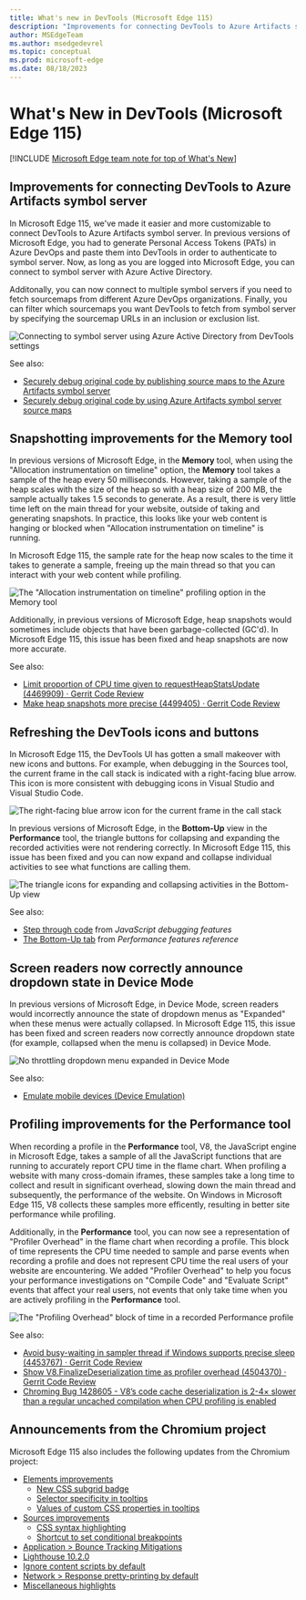 ```yaml
---
title: What's new in DevTools (Microsoft Edge 115)
description: "Improvements for connecting DevTools to Azure Artifacts symbol server. Snapshotting improvements for the Memory tool. Refreshing the DevTools icons and buttons. And more."
author: MSEdgeTeam
ms.author: msedgedevrel
ms.topic: conceptual
ms.prod: microsoft-edge
ms.date: 08/18/2023
---
```

# What's New in DevTools (Microsoft Edge 115)

[!INCLUDE [Microsoft Edge team note for top of What's New](../../includes/edge-whats-new-note.md)]


<!-- ====================================================================== -->
## Improvements for connecting DevTools to Azure Artifacts symbol server

<!-- Subtitle: You can now use Azure Active Directory for authentication instead of Personal Access Tokens (PATs). You can connect to multiple symbol servers and filter which sourcemaps you want DevTools to fetch. -->

<!-- Reviewer: Rob Paveza-->

In Microsoft Edge 115, we've made it easier and more customizable to connect DevTools to Azure Artifacts symbol server.  In previous versions of Microsoft Edge, you had to generate Personal Access Tokens (PATs) in Azure DevOps and paste them into DevTools in order to authenticate to symbol server. Now, as long as you are logged into Microsoft Edge, you can connect to symbol server with Azure Active Directory.

Additonally, you can now connect to multiple symbol servers if you need to fetch sourcemaps from different Azure DevOps organizations. Finally, you can filter which sourcemaps you want DevTools to fetch from symbol server by specifying the sourcemap URLs in an inclusion or exclusion list.

![Connecting to symbol server using Azure Active Directory from DevTools settings](./devtools-115-images/aad-symbol-server.png)
<!-- todo: steps to re-create screenshot -->
<!--
1. Launch Edge, ensure that you are logged in to the browser
1. Open DevTools > Settings > Symbol Server
1. Under **Authorizaiton mode:**, select the dropdown and select Azure Active Directory
1. Load the Azure DevOps organizations
1. Take a screenshot
1. Draw red highlight boxes around Authorization mode and Filter behavior
1. See https://dev.azure.com/microsoft/Edge/_git/chromium.devtools-frontend/pullrequest/8874508 for more info
-->

See also:
* [Securely debug original code by publishing source maps to the Azure Artifacts symbol server](../../../javascript/publish-source-maps-to-azure.md)
* [Securely debug original code by using Azure Artifacts symbol server source maps](../../../javascript/consume-source-maps-from-azure.md)


<!-- ====================================================================== -->
## Snapshotting improvements for the Memory tool

<!-- Subtitle: The "Allocation instrumentation on timeline" profiling type in the Memory tool now samples the heap at variable intervals, depending on the size of the heap. Heap snapshots are now more accurate and don't show objects that have been garbage-collected. -->

<!-- Reviewer: Seth Brenith and Sulekha Kulkarni -->

In previous versions of Microsoft Edge, in the **Memory** tool, when using the "Allocation instrumentation on timeline" option, the **Memory** tool takes a sample of the heap every 50 milliseconds.  However, taking a sample of the heap scales with the size of the heap so with a heap size of 200 MB, the sample actually takes 1.5 seconds to generate.  As a result, there is very little time left on the main thread for your website, outside of taking and generating snapshots.  In practice, this looks like your web content is hanging or blocked when "Allocation instrumentation on timeline" is running.

In Microsoft Edge 115, the sample rate for the heap now scales to the time it takes to generate a sample, freeing up the main thread so that you can interact with your web content while profiling.

![The "Allocation instrumentation on timeline" profiling option in the Memory tool](./devtools-115-images/allocation-instrumentation-on-timeline.png)
<!-- todo: steps to re-create screenshot -->
<!--
1. Navigate to https://microsoftedge.github.io/Demos/demo-to-do/
1. Open DevTools > Memory.
1. Select the "Allocation instrumentation on timeline" profiling type
1. Take a screenshot
1. Draw a red highlight box around the "Allocation instrumentation on timeline" option
 -->

Additionally, in previous versions of Microsoft Edge, heap snapshots would sometimes include objects that have been garbage-collected (GC'd).  In Microsoft Edge 115, this issue has been fixed and heap snapshots are now more accurate.

See also:
* [Limit proportion of CPU time given to requestHeapStatsUpdate (4469909) · Gerrit Code Review](https://chromium-review.googlesource.com/c/v8/v8/+/4469909)
* [Make heap snapshots more precise (4499405) · Gerrit Code Review](https://chromium-review.googlesource.com/c/v8/v8/+/4499405)


<!-- ====================================================================== -->
## Refreshing the DevTools icons and buttons

<!-- Subtitle: In Microsoft Edge 115, new icons and buttons give an update to the DevTools look and feel. -->

<!-- Reviewer: Jimmy Seto and Vidal Guillermo Diazleal Ortega -->

In Microsoft Edge 115, the DevTools UI has gotten a small makeover with new icons and buttons.  For example, when debugging in the Sources tool, the current frame in the call stack is indicated with a right-facing blue arrow.  This icon is more consistent with debugging icons in Visual Studio and Visual Studio Code.

![The right-facing blue arrow icon for the current frame in the call stack](./devtools-115-images/icon-update-sources.png)
<!-- todo: steps to re-create screenshot -->
<!--
1. Navigate to https://microsoftedge.github.io/Demos/demo-to-do/
1. Open DevTools > Sources. Open the to-do.js file
1. Set a breakpoint on line 14
1. Add an item to the to-do list. The breakpoint should trigger
1. Ensure that the Call Stack section of the Sources tool is visible
1. Take a screenshot
1. Draw a red highlight box around the right-facing blue arrow icon
1. See: https://dev.azure.com/microsoft/Edge/_git/chromium.devtools-frontend/pullrequest/8927764 for more info
 -->

In previous versions of Microsoft Edge, in the **Bottom-Up** view in the **Performance** tool, the triangle buttons for collapsing and expanding the recorded activities were not rendering correctly.  In Microsoft Edge 115, this issue has been fixed and you can now expand and collapse individual activities to see what functions are calling them.

![The triangle icons for expanding and collapsing activities in the Bottom-Up view](./devtools-115-images/icon-update-performance.png)
<!-- todo: steps to re-create screenshot -->
<!--
1. Navigate to https://microsoftedge.github.io/Demos/demo-to-do/
1. Open DevTools > Performance. Select the Reload icon to start profiling and reload the page
1. Wait and profiling will end on its own
1. Make sure the bottom pane is visible in the Performance tool. Switch to the Bottom-Up view.
1. Take a screenshot
1. Draw red highlight boxes around the triangle icons in the Bottom-Up view for expanding/collapsing activities
1. See: https://dev.azure.com/microsoft/Edge/_git/chromium.devtools-frontend/pullrequest/8952566 for more info
 -->

See also:
* [Step through code](../../../javascript/reference.md#step-through-code) from _JavaScript debugging features_
* [The Bottom-Up tab](../../../evaluate-performance/reference.md#the-bottom-up-tab) from _Performance features reference_


<!-- ====================================================================== -->
## Screen readers now correctly announce dropdown state in Device Mode

<!-- Subtitle: In previous versions of Microsoft Edge, in Device Mode, screen readers would incorrectly announce that dropdowns were expanded when they were collapsed. This issue has now been fixed. -->

<!-- Reviewer: Natasha Lee -->

In previous versions of Microsoft Edge, in Device Mode, screen readers would incorrectly announce the state of dropdown menus as "Expanded" when these menus were actually collapsed.  In Microsoft Edge 115, this issue has been fixed and screen readers now correctly announce dropdown state (for example, collapsed when the menu is collapsed) in Device Mode.

![No throttling dropdown menu expanded in Device Mode](./devtools-115-images/device-mode-dropdown.png)
<!-- todo: steps to re-create screenshot -->
<!--
1. Navigate to https://microsoftedge.github.io/Demos/demo-to-do/
1. Open DevTools. Turn on Device Mode with the Toggle device emulation button in the top-left corner
1. Expand the viewport so that you can see all the buttons in the Device Mode toolbar
1. Select the **No throttling** dropdown menu
1. Take a screenshot with the menu expanded
1. Draw a red highlight box around the dropdown menu
 -->

See also:
* [Emulate mobile devices (Device Emulation)](../../../device-mode/index.md)


<!-- ====================================================================== -->
## Profiling improvements for the Performance tool

<!-- Subtitle: Your web content will now be more responsive while profiling in the Performance tool and we've added "Profiler Overhead" blocks of CPU time to account for the additional time Microsoft Edge needs when profiling. -->

<!-- Reviewer: Seth Brenith and Sulekha Kulkarni -->

When recording a profile in the **Performance** tool, V8, the JavaScript engine in Microsoft Edge, takes a sample of all the JavaScript functions that are running to accurately report CPU time in the flame chart.  When profiling a website with many cross-domain iframes, these samples take a long time to collect and result in significant overhead, slowing down the main thread and subsequently, the performance of the website.  On Windows in Microsoft Edge 115, V8 collects these samples more efficently, resulting in better site performance while profiling.

Additionally, in the **Performance** tool, you can now see a representation of "Profiler Overhead" in the flame chart when recording a profile. This block of time represents the CPU time needed to sample and parse events when recording a profile and does not represent CPU time the real users of your website are encountering.  We added "Profiler Overhead" to help you focus your performance investigations on "Compile Code" and "Evaluate Script" events that affect your real users, not events that only take time when you are actively profiling in the **Performance** tool.

![The "Profiling Overhead" block of time in a recorded Performance profile](./devtools-115-images/profiling-overhead-performance.png)
<!-- todo: steps to re-create screenshot -->
<!--
1. Navigate to https://microsoftedge.github.io/Demos/demo-to-do/
1. Open DevTools > Performance. Press the Reload button to reload the page and start profiling
1. Wait for profiling to stop on its own
1. In the flame chart, zoom in on the start of the profile to look for a "Profiling Overhead" block
1. With the "Profiling Overhead" block in view, take a screenshot
1. Draw a red highlight box around the "Profiling Overhead" box
1. If you have difficulty, ping Zoher and I can share with you the trace I recorded that I know has the event
 -->

See also:
* [Avoid busy-waiting in sampler thread if Windows supports precise sleep (4453767) · Gerrit Code Review](https://chromium-review.googlesource.com/c/v8/v8/+/4453767)
* [Show V8.FinalizeDeserialization time as profiler overhead (4504370) · Gerrit Code Review](https://chromium-review.googlesource.com/c/devtools/devtools-frontend/+/4504370)
* [Chroming Bug 1428605 - V8’s code cache deserialization is 2-4× slower than a regular uncached compilation when CPU profiling is enabled](https://bugs.chromium.org/p/chromium/issues/detail?id=1428605)


<!-- ====================================================================== -->
## Announcements from the Chromium project

Microsoft Edge 115 also includes the following updates from the Chromium project:

<!-- todo: delete some links? -->
* [Elements improvements](https://developer.chrome.com/blog/new-in-devtools-115/#elements)
   * [New CSS subgrid badge](https://developer.chrome.com/blog/new-in-devtools-115/#subgrid)
   * [Selector specificity in tooltips](https://developer.chrome.com/blog/new-in-devtools-115/#specificity)
   * [Values of custom CSS properties in tooltips](https://developer.chrome.com/blog/new-in-devtools-115/#css-variable-values)
* [Sources improvements](https://developer.chrome.com/blog/new-in-devtools-115/#sources)
   * [CSS syntax highlighting](https://developer.chrome.com/blog/new-in-devtools-115/#css)
   * [Shortcut to set conditional breakpoints](https://developer.chrome.com/blog/new-in-devtools-115/#breakpoint)
* [Application > Bounce Tracking Mitigations](https://developer.chrome.com/blog/new-in-devtools-115/#bounce-tracking)
* [Lighthouse 10.2.0](https://developer.chrome.com/blog/new-in-devtools-115/#lighthouse)
* [Ignore content scripts by default](https://developer.chrome.com/blog/new-in-devtools-115/#content-script)
* [Network > Response pretty-printing by default](https://developer.chrome.com/blog/new-in-devtools-115/#network)
* [Miscellaneous highlights](https://developer.chrome.com/blog/new-in-devtools-115/#misc)


<!-- ====================================================================== -->
<!-- uncomment if content is copied from developer.chrome.com to this page -->

<!-- > [!NOTE]
> Portions of this page are modifications based on work created and [shared by Google](https://developers.google.com/terms/site-policies) and used according to terms described in the [Creative Commons Attribution 4.0 International License](https://creativecommons.org/licenses/by/4.0).
> The original page for announcements from the Chromium project is [What's New in DevTools (Chrome 115)](https://developer.chrome.com/blog/new-in-devtools-115) and is authored by [Jecelyn Yeen](https://developers.google.com/web/resources/contributors#jecelynyeen) (Developer advocate working on Chrome DevTools at Google). -->


<!-- ====================================================================== -->
<!-- uncomment if content is copied from developer.chrome.com to this page -->

<!-- [![Creative Commons License](../../../../media/cc-logo/88x31.png)](https://creativecommons.org/licenses/by/4.0)
This work is licensed under a [Creative Commons Attribution 4.0 International License](https://creativecommons.org/licenses/by/4.0). -->

